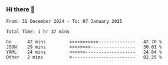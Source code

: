 ### Hi there 👋

<!--
**zhumeme/zhumeme** is a ✨ _special_ ✨ repository because its `README.md` (this file) appears on your GitHub profile.

Here are some ideas to get you started:

- 🔭 I’m currently working on ...
- 🌱 I’m currently learning ...
- 👯 I’m looking to collaborate on ...
- 🤔 I’m looking for help with ...
- 💬 Ask me about ...
- 📫 How to reach me: ...
- 😄 Pronouns: ...
- ⚡ Fun fact: ...
-->

<!--START_SECTION:waka-->

```all_time
From: 31 December 2024 - To: 07 January 2025

Total Time: 1 hr 37 mins

Go      42 mins         >>>>>>>>>>>--------------   42.70 %
JSON    29 mins         >>>>>>>>-----------------   30.01 %
YAML    24 mins         >>>>>>-------------------   24.84 %
Other   2 mins          >------------------------   02.25 %
```

<!--END_SECTION:waka-->
